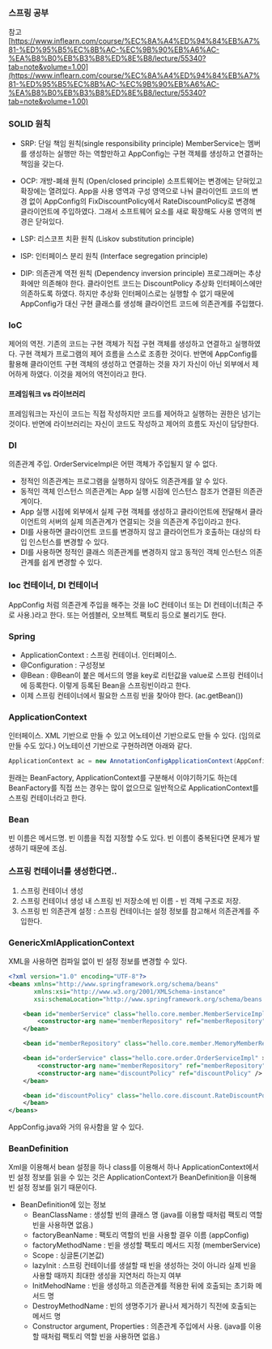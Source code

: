 ### 스프링 공부
참고
[https://www.inflearn.com/course/%EC%8A%A4%ED%94%84%EB%A7%81-%ED%95%B5%EC%8B%AC-%EC%9B%90%EB%A6%AC-%EA%B8%B0%EB%B3%B8%ED%8E%B8/lecture/55340?tab=note&volume=1.00](https://www.inflearn.com/course/%EC%8A%A4%ED%94%84%EB%A7%81-%ED%95%B5%EC%8B%AC-%EC%9B%90%EB%A6%AC-%EA%B8%B0%EB%B3%B8%ED%8E%B8/lecture/55340?tab=note&volume=1.00)

### SOLID 원칙
- SRP: 단일 책임 원칙(single responsibility principle)
MemberService는 멤버를 생성하는 실행만 하는 역할만하고 AppConfig는 구현 객체를 생성하고 연결하는 책임을 갖는다.


- OCP: 개방-폐쇄 원칙 (Open/closed principle)
소프트웨어는 변경에는 닫혀있고 확장에는 열려있다. App을 사용 영역과 구성 영역으로 나눠 클라이언트 코드의 변경 없이 AppConfig의 FixDiscountPolicy에서 RateDiscountPolicy로 변경해 클라이언트에 주입하였다. 그래서 소프트웨어 요소를 새로 확장해도 사용 영역의 변경은 닫혀있다.

- LSP: 리스코프 치환 원칙 (Liskov substitution principle)


- ISP: 인터페이스 분리 원칙 (Interface segregation principle)


- DIP: 의존관계 역전 원칙 (Dependency inversion principle)
프로그래머는 추상화에만 의존해야 한다. 클라이언트 코드는 DiscountPolicy 추상화 인터페이스에만 의존하도록 하였다. 하지만 추상화 인터페이스로는 실행할 수 없기 때문에 AppConfig가 대신 구현 클래스를 생성해 클라이언트 코드에 의존관계를 주입했다.

### IoC
제어의 역전. 기존의 코드는 구현 객체가 직접 구현 객체를 생성하고 연결하고 실행하였다. 구현 객체가 프로그램의 제어 흐름을 스스로 조종한 것이다.
반면에 AppConfig를 활용해 클라이언트 구현 객체의 생성하고 연결하는 것을 자기 자신이 아닌 외부에서 제어하게 하였다. 이것을 제어의 역전이라고 한다.

#### 프레임워크 vs 라이브러리
프레임워크는 자신이 코드는 직접 작성하지만 코드를 제어하고 실행하는 권한은 넘기는 것이다.
반면에 라이브러리는 자신이 코드도 작성하고 제어의 흐름도 자신이 담당한다.

### DI
의존관계 주입. OrderServiceImpl은 어떤 객체가 주입될지 알 수 없다.
- 정적인 의존관계는 프로그램을 실행하지 않아도 의존관계를 알 수 있다.
- 동적인 객체 인스턴스 의존관계는 App 실행 시점에 인스턴스 참조가 연결된 의존관계이다.
- App 실행 시점에 외부에서 실제 구현 객체를 생성하고 클라이언트에 전달해서 
클라이언트의 서버의 실제 의존관계가 연결되는 것을 의존관계 주입이라고 한다.
- DI를 사용하면 클라이언트 코드를 변경하지 않고 클라이언트가 호출하는 대상의 타입 인스턴스를 변경할 수 있다.
- DI를 사용하면 정적인 클래스 의존관계를 변경하지 않고 동적인 객체 인스턴스 의존관계를 쉽게 변경할 수 있다.

### Ioc 컨테이너, DI 컨테이너
AppConfig 처럼 의존관계 주입을 해주는 것을 IoC 컨테이너 또는 DI 컨테이너(최근 주로 사용.)라고 한다.
또는 어셈블러, 오브젝트 팩토리 등으로 불리기도 한다.

### Spring
- ApplicationContext : 스프링 컨테이너. 인터페이스.
- @Configuration : 구성정보
- @Bean : @Bean이 붙은 메서드의 명을 key로 리턴값을 value로 스프링 컨테이너에 등록한다. 이렇게 등록된 Bean을 스프링빈이라고 한다.
- 이제 스프링 컨테이너에서 필요한 스프링 빈을 찾아야 한다. (ac.getBean())

### ApplicationContext
인터페이스. XML 기반으로 만들 수 있고 어노테이션 기반으로도 만들 수 있다. (임의로 만들 수도 있다.)
어노테이션 기반으로 구현하려면 아래와 같다.
```java
ApplicationContext ac = new AnnotationConfigApplicationContext(AppConfig.class);
```
원래는 BeanFactory, ApplicationContext를 구분해서 이야기하기도 하는데 
BeanFactory를 직접 쓰는 경우는 많이 없으므로 일반적으로 ApplicationContext를 스프링 컨테이너라고 한다.


### Bean
빈 이름은 메서드명. 빈 이름을 직접 지정할 수도 있다. 빈 이름이 중복된다면 문제가 발생하기 때문에 조심.

### 스프링 컨테이너를 생성한다면..
1. 스프링 컨테이너 생성
2. 스프링 컨테이너 생성 내 스프링 빈 저장소에 빈 이름 - 빈 객체 구조로 저장.
3. 스프링 빈 의존관계 설정 : 스프링 컨테이너는 설정 정보를 참고해서 의존관계를 주입한다.

### GenericXmlApplicationContext
XML을 사용하면 컴파일 없이 빈 설정 정보를 변경할 수 있다.
```xml
<?xml version="1.0" encoding="UTF-8"?>
<beans xmlns="http://www.springframework.org/schema/beans"
       xmlns:xsi="http://www.w3.org/2001/XMLSchema-instance"
       xsi:schemaLocation="http://www.springframework.org/schema/beans http://www.springframework.org/schema/beans/spring-beans.xsd">

    <bean id="memberService" class="hello.core.member.MemberServiceImpl" >
        <constructor-arg name="memberRepository" ref="memberRepository" />
    </bean>

    <bean id="memberRepository" class="hello.core.member.MemoryMemberRepository"/>

    <bean id="orderService" class="hello.core.order.OrderServiceImpl" >
        <constructor-arg name="memberRepository" ref="memberRepository" />
        <constructor-arg name="discountPolicy" ref="discountPolicy" />
    </bean>

    <bean id="discountPolicy" class="hello.core.discount.RateDiscountPolicy" >
    </bean>
</beans>
```
AppConfig.java와 거의 유사함을 알 수 있다.

### BeanDefinition
Xml을 이용해서 bean 설정을 하나 class를 이용해서 하나 ApplicationContext에서 빈 설정 정보를 읽을 수 있는 것은
ApplicationContext가 BeanDefinition을 이용해 빈 설정 정보를 읽기 때문이다.
- BeanDefinition에 있는 정보
  - BeanClassName : 생성할 빈의 클래스 명 (java를 이용할 때처럼 팩토리 역할 빈을 사용하면 없음.)
  - factoryBeanName : 팩토리 역할의 빈을 사용할 결우 이름 (appConfig)
  - factoryMethodName : 빈을 생성할 팩토리 메서드 지정 (memberService)
  - Scope : 싱글톤(기본값)
  - lazyInit : 스프링 컨테이너를 생설할 때 빈을 생성하는 것이 아니라 실제 빈을 사용할 때까지 최대한 생성을 지연처리 하는지 여부
  - InitMehodName : 빈을 생성하고 의존관계를 적용한 뒤에 호출되는 초기화 메서드 명
  - DestroyMethodName : 빈의 생명주기가 끝나서 제거하기 직전에 호출되는 메서드 명
  - Constructor argument, Properties : 의존관계 주입에서 사용. (java를 이용할 때처럼 팩토리 역할 빈을 사용하면 없음.)

